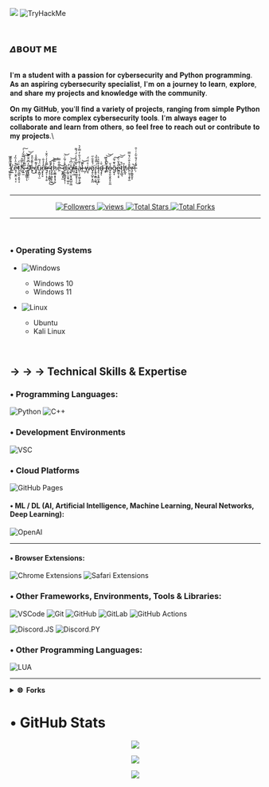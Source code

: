 <a title="1kb2" href="https://github.com/1kb2" style="text-decoration: none;">
    
</a>

 ![](https://github.com/1kb2) ![TryHackMe](https://tryhackme-badges.s3.amazonaws.com/1kb2.png)

<p>&nbsp;</p>


### 𝞓𝗕𝗢𝗨𝗧 𝗠𝗘
\
𝐈'𝐦 𝐚 𝐬𝐭𝐮𝐝𝐞𝐧𝐭 𝐰𝐢𝐭𝐡 𝐚 𝐩𝐚𝐬𝐬𝐢𝐨𝐧 𝐟𝐨𝐫 𝐜𝐲𝐛𝐞𝐫𝐬𝐞𝐜𝐮𝐫𝐢𝐭𝐲 𝐚𝐧𝐝 𝐏𝐲𝐭𝐡𝐨𝐧 𝐩𝐫𝐨𝐠𝐫𝐚𝐦𝐦𝐢𝐧𝐠. 𝐀𝐬 𝐚𝐧 𝐚𝐬𝐩𝐢𝐫𝐢𝐧𝐠 𝐜𝐲𝐛𝐞𝐫𝐬𝐞𝐜𝐮𝐫𝐢𝐭𝐲 𝐬𝐩𝐞𝐜𝐢𝐚𝐥𝐢𝐬𝐭, 𝐈'𝐦 𝐨𝐧 𝐚 𝐣𝐨𝐮𝐫𝐧𝐞𝐲 𝐭𝐨 𝐥𝐞𝐚𝐫𝐧, 𝐞𝐱𝐩𝐥𝐨𝐫𝐞, 𝐚𝐧𝐝 𝐬𝐡𝐚𝐫𝐞 𝐦𝐲 𝐩𝐫𝐨𝐣𝐞𝐜𝐭𝐬 𝐚𝐧𝐝 𝐤𝐧𝐨𝐰𝐥𝐞𝐝𝐠𝐞 𝐰𝐢𝐭𝐡 𝐭𝐡𝐞 𝐜𝐨𝐦𝐦𝐮𝐧𝐢𝐭𝐲.

𝐎𝐧 𝐦𝐲 𝐆𝐢𝐭𝐇𝐮𝐛, 𝐲𝐨𝐮'𝐥𝐥 𝐟𝐢𝐧𝐝 𝐚 𝐯𝐚𝐫𝐢𝐞𝐭𝐲 𝐨𝐟 𝐩𝐫𝐨𝐣𝐞𝐜𝐭𝐬, 𝐫𝐚𝐧𝐠𝐢𝐧𝐠 𝐟𝐫𝐨𝐦 𝐬𝐢𝐦𝐩𝐥𝐞 𝐏𝐲𝐭𝐡𝐨𝐧 𝐬𝐜𝐫𝐢𝐩𝐭𝐬 𝐭𝐨 𝐦𝐨𝐫𝐞 𝐜𝐨𝐦𝐩𝐥𝐞𝐱 𝐜𝐲𝐛𝐞𝐫𝐬𝐞𝐜𝐮𝐫𝐢𝐭𝐲 𝐭𝐨𝐨𝐥𝐬. 𝐈'𝐦 𝐚𝐥𝐰𝐚𝐲𝐬 𝐞𝐚𝐠𝐞𝐫 𝐭𝐨 𝐜𝐨𝐥𝐥𝐚𝐛𝐨𝐫𝐚𝐭𝐞 𝐚𝐧𝐝 𝐥𝐞𝐚𝐫𝐧 𝐟𝐫𝐨𝐦 𝐨𝐭𝐡𝐞𝐫𝐬, 𝐬𝐨 𝐟𝐞𝐞𝐥 𝐟𝐫𝐞𝐞 𝐭𝐨 𝐫𝐞𝐚𝐜𝐡 𝐨𝐮𝐭 𝐨𝐫 𝐜𝐨𝐧𝐭𝐫𝐢𝐛𝐮𝐭𝐞 𝐭𝐨 𝐦𝐲 𝐩𝐫𝐨𝐣𝐞𝐜𝐭𝐬.\
<p>&nbsp;</p>
̷̛͚͈̰̙̙̗͛̌̋͒̎̏Ļ̸̲̓̉͑̏̆͘ȅ̵͉̜̬̱̤͔̖͕͒̈̾̏̓̚̕t̵͎͖̲̖͙̮̠̝̏̈́'̸̯̔̇̇̄͂̉s̶͙̲̫̀́͗̎̈̿͋́͑͠ ̴̻͓̙͇͈̜̖̃̃̑͗͑̾͠͝͝s̸̛͔͓̭̠̠̣̋̓͆̄̈̌̏̅͘e̶̟͐̀͌͐̎͒͜c̸͙̖̓͌̿̐̾û̵͔̪͍͎̫̈́́̃ȓ̸͙̙̟̥̾̉͋ę̶̙̗̣͙͕̮̿̄̒̓͗̂̆͗̕ ̴̡̧̦̞̳̻͉͔͐̔̄͜ţ̷̨͍̖̱͔̙̰̓̇͜͠͠h̷̨͚̲͙̟͓̘̉͑̃͝ͅe̵̤͌͋̿ ̷͖͓͇̗͓̲͘͝d̵̜̼͎̳͈̟͓̹̹̄̾́͂͑̈͝į̴̛̺̦͔̬͉͖̦̱g̸̢̤̮̟̼̭̺̮͖̑͗͆̉͝ǐ̶̯̜͖̆͝ţ̴͍͚̱̝̹̜̹̔̇̋̌̇̾̈́́͌͜a̵̤̜̗͎͖͔͓̫͗̓̄̈́̍͋̒̿̓͛ͅl̷͈̑ ̶̺̦̀̿͝w̷͈̘͑̊̈́̈́ö̷̡̱͕̺̙͔̭̪́͒̄͋̋͘r̴̢͍̥̞̳͔͖̈́̿̐̏̉͜ͅl̷̡͉͕̝͍̫̝͒̊̔̀ͅḑ̴͙̌͗ͅ ̶̼̗̈́͑́̀̃ṫ̸̺͂͆̾̊͝͝ỏ̶̗̥̯̖̮̭̝̠͈̼̆ğ̷̨̞͛͊͛̃͠e̴̻̰̖͕̞̅̓̌͑̈̚͠͝ṭ̷̢̻͉͑̚h̸͓̲̞̎ē̶̤̤̱̩͎̱̝̫̐͐̐̈́̌̿r̷̡̩͇͈̬̞̚!̵̦͌̒̍́̐͋̇͑͑̑

<p>&nbsp;</p>

---
<p align="center">
  <a href="https://github.com/1kb2?tab=followers">
    <img alt="Followers" title="Follow me on Github" src="https://custom-icon-badges.herokuapp.com/github/followers/1kb2?color=236ad3&labelColor=1155ba&style=flat-square&label=Follow&logo=person-add&logoColor=white&v=42"/>
  </a>
  <a href="https://github.com/1kb2">
    <img alt="views" title="GitHub profile views" src="https://komarev.com/ghpvc/?username=1kb2&style=flat-square&color=lightgrey"/>
  </a>
  <a href="https://github.com/1kb2?tab=repositories&sort=stargazers">
    <img alt="Total Stars" title="Total Stars on GitHub" src="https://custom-icon-badges.herokuapp.com/badge/dynamic/json?logo=star&host=formatted-dynamic-badges.herokuapp.com&formatter=metric&style=flat-square&label=Stars&color=55960c&labelColor=488207&query=$.stars&url=https://api.github-star-counter.workers.dev/user/1kb2&v=42"/>
  </a>
  <a href="https://github.com/1kb2?tab=repositories&sort=stargazers">
    <img alt="Total Forks" title="Total Forks on GitHub" src="https://custom-icon-badges.herokuapp.com/badge/dynamic/json?logo=fork&host=formatted-dynamic-badges.herokuapp.com&formatter=metric&style=flat-square&color=ff0013&labelColor=ae1206&label=Forks&query=$.forks&url=https://api.github-star-counter.workers.dev/user/1kb2&v=42"/>
  </a>
</p>

---
<p>&nbsp;</p>

### • Operating Systems
- ![Windows](https://img.shields.io/badge/Windows-0078D6.svg?style=for-the-badge&logo=Windows%20XP&logoColor=white)
  - Windows 10
  - Windows 11
- ![Linux](https://img.shields.io/badge/Linux-FCC624?style=for-the-badge&logo=linux&logoColor=black)
  - Ubuntu
  - Kali Linux

  <p>&nbsp;</p>
  
## → → → Technical Skills & Expertise

### • Programming Languages:

![Python](https://img.shields.io/badge/Python-3670A0?style=flat-square&logo=python&logoColor=ffdd54)
![C++](https://img.shields.io/badge/C++-%2300599C.svg?style=flat-square&logo=c%2B%2B&logoColor=white)


### • Development Environments

![VSC](https://img.shields.io/badge/Visual%20Studio%20Code-24aaf2.svg?style=flat-square&logo=visual-studio-code&logoColor=white)

### • Cloud Platforms
![GitHub Pages](https://img.shields.io/badge/GitHub%20Pages-181717.svg?style=flat-square&logo=github&logoColor=white)


#### • ML / DL (AI, Artificial Intelligence, Machine Learning, Neural Networks, Deep Learning):

![OpenAI](https://img.shields.io/badge/OpenAI-412991.svg?style=flat-square&logo=OpenAI&logoColor=white)



---

#### • Browser Extensions:
![Chrome Extensions](https://img.shields.io/badge/Chrome-Extensions-red.svg?style=flat-square&logo=Google%20Chrome&logoColor=4285F4)
![Safari Extensions](https://img.shields.io/badge/Safari-Extensions-000000.svg?style=flat-square&logo=Safari&logoColor=fff)

### • Other Frameworks, Environments, Tools & Libraries:

![VSCode](https://img.shields.io/badge/VSCode-black?style=flat-square&logo=visual-studio-code&logoColor=007ACC)
![Git](https://img.shields.io/badge/Git-black?style=flat-square&logo=git&logoColor=white)
![GitHub](https://img.shields.io/badge/GitHub-black?style=flat-square&logo=github&logoColor=white)
![GitLab](https://img.shields.io/badge/Gitlab-black?style=flat-square&logo=gitlab&logoColor=white)
![GitHub Actions](https://img.shields.io/badge/GitHub_Actions-black?style=flat-square&logo=github-actions&logoColor=white)

![Discord.JS](https://img.shields.io/badge/Discord.js-black?style=flat-square&logo=discord&logoColor=white)
![Discord.PY](https://img.shields.io/badge/Discord.py-black?style=flat-square&logo=discord&logoColor=white)


### • Other Programming Languages:

![LUA](https://img.shields.io/static/v1?label=LUA&message=LUA&color=white)


---


<details>
  <summary><b>🌐 &nbsp;Forks</b></summary>
  <br/>
  <p align="center">
    <a href="https://github.com/1kb2/sayjs">
      <img src="https://github-readme-stats.vercel.app/api/pin/?username=1kb2&repo=sayjs&theme=transparent&title_color=fff&icon_color=fa8b00&hide_border=true&show_icons=false&v=42" />
    </a>
    <a href="https://github.com/1kb2/electron-builder">
      <img src="https://github-readme-stats.vercel.app/api/pin/?username=1kb2&repo=electron-builder&theme=transparent&title_color=fff&icon_color=fa8b00&hide_border=true&show_icons=false&v=42" />
    </a>
  </p>
</details>

# •  GitHub Stats

<p align="center">
    <img src="https://github-readme-streak-stats.herokuapp.com/?user=1kb2&hide_border=true&theme=transparent&v=42" />
</p>
<p align="center">
    <img src="https://github-readme-stats.vercel.app/api/top-langs/?username=1kb2&hide_border=true&layout=compact&langs_count=22&theme=transparent&hide=html&v=42" />
</p>
<p align="center">
    <img src="https://github-readme-stats.vercel.app/api?username=1kb2&show_icons=true&show=reviews,discussions_started,discussions_answered,prs_merged,prs_merged_percentage&hide_rank=true&theme=transparent&v=42" />
</p>
